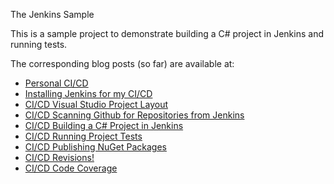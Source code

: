 The Jenkins Sample

This is a sample project to demonstrate building a C# project in Jenkins and running tests.

The corresponding blog posts (so far) are available at:
 * [Personal CI/CD](https://www.oneoddsock.com/blog/2022/04/02/personal-ci-cd/)
 * [Installing Jenkins for my CI/CD](https://www.oneoddsock.com/blog/2022/04/02/installing-jenkins-for-my-ci-cd/)
 * [CI/CD Visual Studio Project Layout](https://www.oneoddsock.com/blog/2022/04/04/ci-cd-visual-studio-project-layout/)
 * [CI/CD Scanning Github for Repositories from Jenkins](https://www.oneoddsock.com/blog/2022/04/08/ci-cd-scanning-github-for-repositories-from-jenkins/)
 * [CI/CD Building a C# Project in Jenkins](https://www.oneoddsock.com/blog/2022/04/08/ci-cd-building-a-c-project-in-jenkins/)
 * [CI/CD Running Project Tests](https://www.oneoddsock.com/blog/2022/04/10/ci-cd-running-project-tests/)
 * [CI/CD Publishing NuGet Packages](https://www.oneoddsock.com/blog/2022/11/16/ci-cd-publishing-nuget-packages/)
 * [CI/CD Revisions!](https://www.oneoddsock.com/blog/2022/11/26/ci-cd-revisions/)
 * [CI/CD Code Coverage](https://www.oneoddsock.com/blog/2022/11/26/ci-cd-code-coverage/)